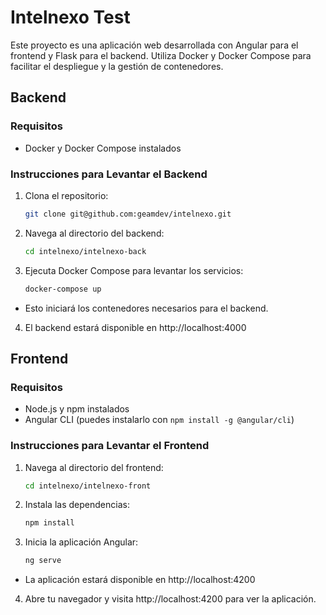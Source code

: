 # Intelnexo Test

Este proyecto es una aplicación web desarrollada con Angular para el frontend y Flask para el backend. Utiliza Docker y Docker Compose para facilitar el despliegue y la gestión de contenedores.

## Backend

### Requisitos

- Docker y Docker Compose instalados

### Instrucciones para Levantar el Backend

1. Clona el repositorio:

   ```bash
   git clone git@github.com:geamdev/intelnexo.git
   ```

2. Navega al directorio del backend:
   ```bash
   cd intelnexo/intelnexo-back
   ```
3. Ejecuta Docker Compose para levantar los servicios:
   ```bash
   docker-compose up
   ```

- Esto iniciará los contenedores necesarios para el backend.

4.  El backend estará disponible en http://localhost:4000

## Frontend

### Requisitos

- Node.js y npm instalados
- Angular CLI (puedes instalarlo con `npm install -g @angular/cli`)

### Instrucciones para Levantar el Frontend

1. Navega al directorio del frontend:
   ```bash
   cd intelnexo/intelnexo-front
   ```
2. Instala las dependencias:
   ```bash
   npm install
   ```
3. Inicia la aplicación Angular:
   ```bash
   ng serve
   ```

- La aplicación estará disponible en http://localhost:4200

4. Abre tu navegador y visita http://localhost:4200 para ver la aplicación.
